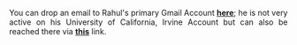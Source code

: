 <p style='text-align: justify;'>You can drop an email to Rahul's primary Gmail Account <a href=mailto:"gopalrahul.rg@gmail.com"><b>here</b></a>; he is not very active on his University of California, Irvine Account but can also be reached there via <a href=mailto:"rahulg@uci.edu"><b>this</b></a> link.<p>
